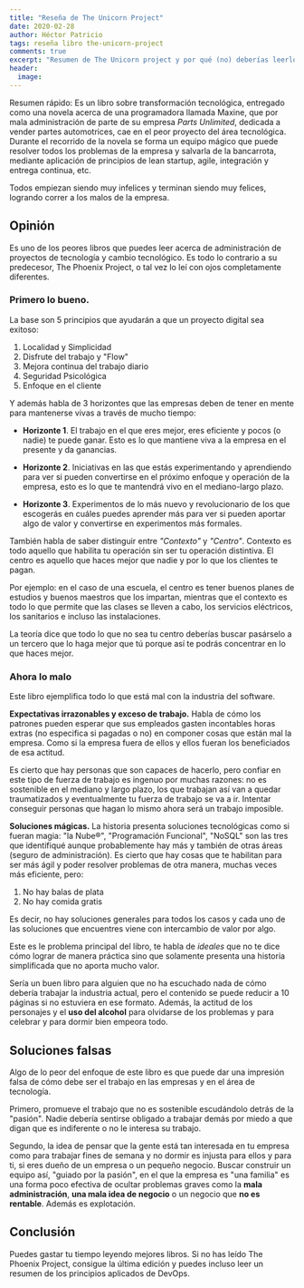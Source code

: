 ```yaml
---
title: "Reseña de The Unicorn Project"
date: 2020-02-28
author: Héctor Patricio
tags: reseña libro the-unicorn-project
comments: true
excerpt: "Resumen de The Unicorn project y por qué (no) deberías leerlo."
header:
  image:
---
```


Resumen rápido: Es un libro sobre transformación tecnológica, entregado como una novela acerca de una programadora llamada Maxine, que por mala administración de parte de su empresa _Parts Unlimited_, dedicada a vender partes automotrices, cae en el peor proyecto del área tecnológica. Durante el recorrido de la novela se forma un equipo mágico que puede resolver todos los problemas de la empresa y salvarla de la bancarrota, mediante aplicación de principios de lean startup, agile, integración y entrega continua, etc.

Todos empiezan siendo muy infelices y terminan siendo muy felices, logrando correr a los malos de la empresa.

## Opinión

Es uno de los peores libros que puedes leer acerca de administración de proyectos de tecnología y cambio tecnológico. Es todo lo contrario a su predecesor, The Phoenix Project, o tal vez lo leí con ojos completamente diferentes.

### Primero lo bueno.

La base son 5 principios que ayudarán a que un proyecto digital sea exitoso:

1. Localidad y Simplicidad
2. Disfrute del trabajo y "Flow"
3. Mejora continua del trabajo diario
4. Seguridad Psicológica
5. Enfoque en el cliente

Y además habla de 3 horizontes que las empresas deben de tener en mente para mantenerse vivas a través de mucho tiempo:

* **Horizonte 1**. El trabajo en el que eres mejor, eres eficiente y pocos (o nadie) te puede ganar. Esto es lo que mantiene viva a la empresa en el presente y da ganancias.

* **Horizonte 2**. Iniciativas en las que estás experimentando y aprendiendo para ver si pueden convertirse en el próximo enfoque y operación de la empresa, esto es lo que te mantendrá vivo en el mediano-largo plazo.

* **Horizonte 3**. Experimentos de lo más nuevo y revolucionario de los que escogerás en cuáles puedes aprender más para ver si pueden aportar algo de valor y convertirse en experimentos más formales.

También habla de saber distinguir entre _"Contexto"_ y _"Centro"_. Contexto es todo aquello que habilita tu operación sin ser tu operación distintiva. El centro es aquello que haces mejor que nadie y por lo que los clientes te pagan.

Por ejemplo: en el caso de una escuela, el centro es tener buenos planes de estudios y buenos maestros que los impartan, mientras que el contexto es todo lo que permite que las clases se lleven a cabo, los servicios eléctricos, los sanitarios e incluso las instalaciones.

La teoría dice que todo lo que no sea tu centro deberías buscar pasárselo a un tercero que lo haga mejor que tú porque así te podrás concentrar en lo que haces mejor.

### Ahora lo malo

Este libro ejemplifica todo lo que está mal con la industria del software.

**Expectativas irrazonables y exceso de trabajo.** Habla de cómo los patrones pueden esperar que sus empleados gasten incontables horas extras (no especifica si pagadas o no) en componer cosas que están mal la empresa. Como si la empresa fuera de ellos y ellos fueran los beneficiados de esa actitud.

Es cierto que hay personas que son capaces de hacerlo, pero confiar en este tipo de fuerza de trabajo es ingenuo por muchas razones: no es sostenible en el mediano y largo plazo, los que trabajan así van a quedar traumatizados y eventualmente tu fuerza de trabajo se va a ir. Intentar conseguir personas que hagan lo mismo ahora será un trabajo imposible.

**Soluciones mágicas.** La historia presenta soluciones tecnológicas como si fueran magia: "la Nube®", "Programación Funcional", "NoSQL" son las tres que identifiqué aunque probablemente hay más y también de otras áreas (seguro de administración). Es cierto que hay cosas que te habilitan para ser más ágil y poder resolver problemas de otra manera, muchas veces más eficiente, pero:

 1) No hay balas de plata
 2) No hay comida gratis

Es decir, no hay soluciones generales para todos los casos y cada uno de las soluciones que encuentres viene con intercambio de valor por algo.

Este es le problema principal del libro, te habla de _ideales_ que no te dice cómo lograr de manera práctica sino que solamente presenta una historia simplificada que no aporta mucho valor.

Sería un buen libro para alguien que no ha escuchado nada de cómo debería trabajar la industria actual, pero el contenido se puede reducir a 10 páginas si no estuviera en ese formato. Además, la actitud de los personajes y el **uso del alcohol** para olvidarse de los problemas y para celebrar y para dormir bien empeora todo.

## Soluciones falsas

Algo de lo peor del enfoque de este libro es que puede dar una impresión falsa de cómo debe ser el trabajo en las empresas y en el área de tecnología.

Primero, promueve el trabajo que no es sostenible escudándolo detrás de la "pasión". Nadie debería sentirse obligado a trabajar demás por miedo a que digan que es indiferente o no le interesa su trabajo.

Segundo, la idea de pensar que la gente está tan interesada en tu empresa como para trabajar fines de semana y no dormir es injusta para ellos y para ti, si eres dueño de un empresa o un pequeño negocio. Buscar construir un equipo así, "guiado por la pasión", en el que la empresa es "una familia" es una forma poco efectiva de ocultar problemas graves como la **mala administración**, **una mala idea de negocio** o un negocio que **no es rentable**. Además es explotación.

## Conclusión

Puedes gastar tu tiempo leyendo mejores libros. Si no has leído The Phoenix Project, consigue la última edición y puedes incluso leer un resumen de los principios aplicados de DevOps.
